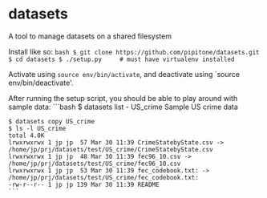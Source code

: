 datasets
========

A tool to manage datasets on a shared filesystem

Install like so: 
    ```bash
    $ git clone https://github.com/pipitone/datasets.git
    $ cd datasets
    $ ./setup.py     # must have virtualenv installed
    ```

Activate using `source env/bin/activate`, and deactivate using `source
env/bin/deactivate'. 

After running the setup script, you should be able to play around with sample
data: 
    ```bash
    $ datasets list
    - US_crime            Sample US crime data          
    
    $ datasets copy US_crime
    $ ls -l US_crime
    total 4.0K
    lrwxrwxrwx 1 jp jp  57 Mar 30 11:39 CrimeStatebyState.csv -> /home/jp/prj/datasets/test/US_crime/CrimeStatebyState.csv
    lrwxrwxrwx 1 jp jp  48 Mar 30 11:39 fec96_10.csv -> /home/jp/prj/datasets/test/US_crime/fec96_10.csv
    lrwxrwxrwx 1 jp jp  53 Mar 30 11:39 fec_codebook.txt: -> /home/jp/prj/datasets/test/US_crime/fec_codebook.txt:
    -rw-r--r-- 1 jp jp 139 Mar 30 11:39 README
    ```
    


